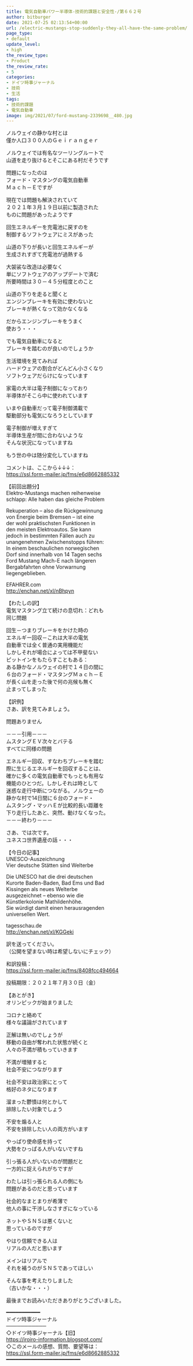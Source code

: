 ```yaml
---
title: 電気自動車パワー半導体-技術的課題と安全性-/第６６２号
author: bitburger
date: 2021-07-25 02:13:54+00:00
url: /electric-mustangs-stop-suddenly-they-all-have-the-same-problem/
page_type:
- default
update_level:
- high
the_review_type:
- Product
the_review_rate:
- 5
categories:
- ドイツ時事ジャーナル
- 技術
- 生活
tags:
- 技術的課題
- 電気自動車
image: img/2021/07/ford-mustang-2339698__480.jpg
---
```

ノルウェイの静かな村とは  
僅か人口３００人のＧｅｉｒａｎｇｅｒ

ノルウェイでは有名なツーリングルートで  
山道を走り抜けるとそこにある村だそうです

問題になったのは  
フォード・マスタングの電気自動車  
Ｍａｃｈ－Ｅですが

現在では問題も解決されていて  
２０２１年３月１９日以前に製造された  
ものに問題があったようです

回生エネルギーを充電池に戻すのを  
制御するソフトウェアにミスがあった

山道の下りが長いと回生エネルギーが  
生成されすぎて充電池が過熱する

大袈裟な改造は必要なく  
単にソフトウェアのアップデートで済む  
所要時間は３０－４５分程度とのこと

山道の下りを走ると聞くと  
エンジンブレーキを有効に使わないと  
ブレーキが熱くなって効かなくなる

だからエンジンブレーキをうまく  
使おう・・・

でも電気自動車になると  
ブレーキを踏むのが良いのでしょうか

生活環境を見てみれば  
ハードウェアの割合がどんどん小さくなり  
ソフトウェアだらけになっています

家電の大半は電子制御になっており  
半導体がそこら中に使われています

いまや自動車だって電子制御満載で  
駆動部分も電気になろうとしています

電子制御が増えすぎて  
半導体生産が間に合わないような  
そんな状況になっていますね

もう世の中は随分変化していますね

  
コメントは、ここから↓↓↓：  
<https://ssl.form-mailer.jp/fms/e6d8662885332>

【前回出題分】  
Elektro-Mustangs machen reihenweise  
schlapp: Alle haben das gleiche Problem

Rekuperation – also die Rückgewinnung  
von Energie beim Bremsen – ist eine  
der wohl praktischsten Funktionen in  
den meisten Elektroautos. Sie kann  
jedoch in bestimmten Fällen auch zu  
unangenehmen Zwischenstopps führen:  
In einem beschaulichen norwegischen  
Dorf sind innerhalb von 14 Tagen sechs  
Ford Mustang Mach-E nach längeren  
Bergabfahrten ohne Vorwarnung  
liegengeblieben.

EFAHRER.com  
<http://enchan.net/xl/nBhpyn>

  
【わたしの訳】  
電気マスタング立て続けの息切れ：どれも  
同じ問題

回生－つまりブレーキをかけた時の  
エネルギー回収－これは大半の電気  
自動車では全く普通の実用機能だ  
しかしそれが場合によっては不甲斐ない  
ピットインをもたらすこともある：  
ある静かなノルウェイの村で１４日の間に  
６台のフォード・マスタングＭａｃｈ－Ｅ  
が長く山を走った後で何の兆候も無く  
止まってしまった

  
【訳例】  
さあ、訳を見てみましょう。

問題ありません

－－－引用－－－  
ムスタングＥＶ次々とバテる  
すべてに同様の問題

エネルギー回収、すなわちブレーキを踏む  
際に生じるエネルギーを回収することは、  
確かに多くの電気自動車でもっとも有用な  
機能のひとつだ。しかしそれは時として  
迷惑な走行中断につながる。ノルウェーの  
静かな村で14日間に６台のフォード・  
ムスタング・マッハＥが比較的長い距離を  
下り走行したあと、突然、動けなくなった。  
－－－終わり－－－

  
さあ、では次です。  
ユネスコ世界遺産の話・・・

【今日の記事】  
UNESCO-Auszeichnung  
Vier deutsche Stätten sind Welterbe

Die UNESCO hat die drei deutschen  
Kurorte Baden-Baden, Bad Ems und Bad  
Kissingen als neues Welterbe  
ausgezeichnet &#8211; ebenso wie die  
Künstlerkolonie Mathildenhöhe.  
Sie würdigt damit einen herausragenden  
universellen Wert.

tagesschau.de  
<http://enchan.net/xl/KGGeki>

訳を送ってください。  
（公開を望まない時は希望しないにチェック）

和訳投稿：  
 <https://ssl.form-mailer.jp/fms/8408fcc494664>

投稿期限：２０２１年７月３０日（金）

  
【あとがき】  
オリンピックが始まりました

コロナと絡めて  
様々な議論がされています

正解は無いのでしょうが  
移動の自由が奪われた状態が続くと  
人々の不満が積もっていきます

不満が増殖すると  
社会不安につながります

社会不安は政治家にとって  
格好のネタになります

溜まった鬱憤は何とかして  
排除したい対象でしょう

不安を煽る人と  
不安を排除したい人の両方がいます

やっぱり使命感を持って  
大勢をひっぱる人がいないですね

引っ張る人がいないのが問題だと  
一方的に捉えられがちですが

わたしは引っ張られる人の側にも  
問題があるのだと思っています

社会的なまとまりが希薄で  
他人の事に干渉しなさすぎになっている

ネットやＳＮＳは悪くないと  
思っているのですが

やはり信頼できる人は  
リアルの人だと思います

メインはリアルで  
それを補うのがＳＮＳであってほしい

そんな事を考えたりしました  
（古いかな・・・）

  
最後までお読みいただきありがとうございました。

━━━━━━━━━━━  
ドイツ時事ジャーナル  
───────────  
◇ドイツ時事ジャーナル【旧】  
<https://iroiro-information.blogspot.com/>  
◇このメールの感想、質問、要望等は：  
<https://ssl.form-mailer.jp/fms/e6d8662885332>  
━━━━━━━━━━━━━━━━━━━━━━━━